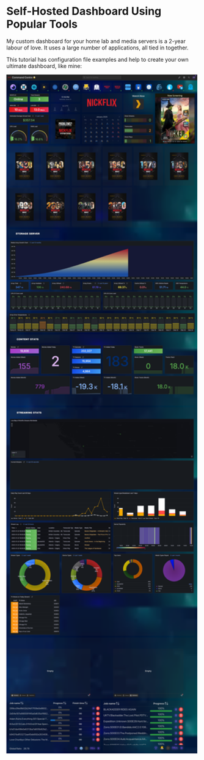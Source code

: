 
# Self-Hosted Dashboard Using Popular Tools
My custom dashboard for your home lab and media servers is a 2-year labour of love. It uses a large number of applications, all tied in together. 

This tutorial has configuration file examples and help to create your own ultimate dashboard, like mine:

<img src="https://raw.githubusercontent.com/adamtaylor152/homarr-dashboard/refs/heads/main/homarr-dashboard-nickflix.png" width="500" title="Dashboard">

